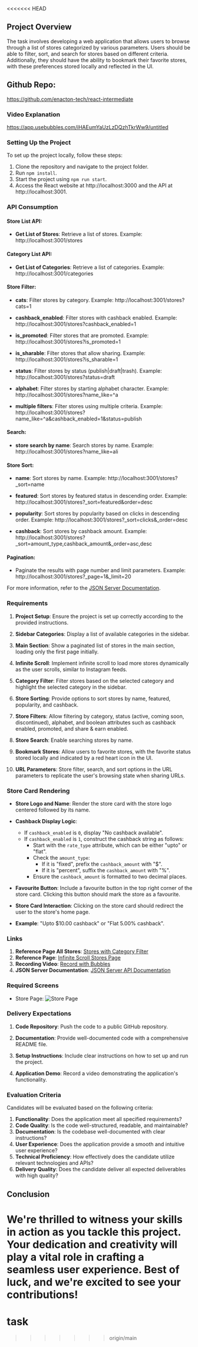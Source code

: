 <<<<<<< HEAD
## Project Overview

The task involves developing a web application that allows users to browse through a list of stores categorized by various parameters. Users should be able to filter, sort, and search for stores based on different criteria. Additionally, they should have the ability to bookmark their favorite stores, with these preferences stored locally and reflected in the UI.

## Github Repo:
https://github.com/enacton-tech/react-intermediate

### Video Explanation
https://app.usebubbles.com/iHAEumYaUzLzDQzhTkrWw9/untitled

### Setting Up the Project

To set up the project locally, follow these steps:

1. Clone the repository and navigate to the project folder.
2. Run `npm install`.
3. Start the project using `npm run start`.
4. Access the React website at http://localhost:3000 and the API at http://localhost:3001.

### API Consumption

#### Store List API:
- **Get List of Stores**: Retrieve a list of stores. 
   Example: http://localhost:3001/stores

#### Category List API:
- **Get List of Categories**: Retrieve a list of categories. 
   Example: http://localhost:3001/categories

#### Store Filter:
- **cats**: Filter stores by category. 
   Example: http://localhost:3001/stores?cats=1

- **cashback_enabled**: Filter stores with cashback enabled. 
   Example: http://localhost:3001/stores?cashback_enabled=1

- **is_promoted**: Filter stores that are promoted. 
   Example: http://localhost:3001/stores?is_promoted=1

- **is_sharable**: Filter stores that allow sharing. 
   Example: http://localhost:3001/stores?is_sharable=1

- **status**: Filter stores by status (publish|draft|trash). 
   Example: http://localhost:3001/stores?status=draft

- **alphabet**: Filter stores by starting alphabet character. 
   Example: http://localhost:3001/stores?name_like=^a

- **multiple filters**: Filter stores using multiple criteria. 
   Example: http://localhost:3001/stores?name_like=^a&cashback_enabled=1&status=publish

#### Search:
- **store search by name**: Search stores by name. 
   Example: http://localhost:3001/stores?name_like=ali

#### Store Sort:
- **name**: Sort stores by name. 
   Example: http://localhost:3001/stores?_sort=name

- **featured**: Sort stores by featured status in descending order. 
   Example: http://localhost:3001/stores?_sort=featured&order=desc

- **popularity**: Sort stores by popularity based on clicks in descending order. 
   Example: http://localhost:3001/stores?_sort=clicks&_order=desc

- **cashback**: Sort stores by cashback amount. 
   Example: http://localhost:3001/stores?_sort=amount_type,cashback_amount&_order=asc,desc

#### Pagination:
- Paginate the results with page number and limit parameters. 
   Example: http://localhost:3001/stores?_page=1&_limit=20

For more information, refer to the [JSON Server Documentation](https://github.com/typicode/json-server/tree/v0?tab=readme-ov-file).

### Requirements

1. **Project Setup**: Ensure the project is set up correctly according to the provided instructions.

2. **Sidebar Categories**: Display a list of available categories in the sidebar.

3. **Main Section**: Show a paginated list of stores in the main section, loading only the first page initially.

4. **Infinite Scroll**: Implement infinite scroll to load more stores dynamically as the user scrolls, similar to Instagram feeds.

5. **Category Filter**: Filter stores based on the selected category and highlight the selected category in the sidebar.

6. **Store Sorting**: Provide options to sort stores by name, featured, popularity, and cashback.

7. **Store Filters**: Allow filtering by category, status (active, coming soon, discontinued), alphabet, and boolean attributes such as cashback enabled, promoted, and share & earn enabled.

8. **Store Search**: Enable searching stores by name.

9. **Bookmark Stores**: Allow users to favorite stores, with the favorite status stored locally and indicated by a red heart icon in the UI.

10. **URL Parameters**: Store filter, search, and sort options in the URL parameters to replicate the user's browsing state when sharing URLs.

### Store Card Rendering

- **Store Logo and Name**: Render the store card with the store logo centered followed by its name.

- **Cashback Display Logic**:
  - If `cashback_enabled` is `0`, display "No cashback available".
  - If `cashback_enabled` is `1`, construct the cashback string as follows:
    - Start with the `rate_type` attribute, which can be either "upto" or "flat".
    - Check the `amount_type`:
      - If it is "fixed", prefix the `cashback_amount` with "$".
      - If it is "percent", suffix the `cashback_amount` with "%".
    - Ensure the `cashback_amount` is formatted to two decimal places.

- **Favourite Button**: Include a favourite button in the top right corner of the store card. Clicking this button should mark the store as a favourite.

- **Store Card Interaction**: Clicking on the store card should redirect the user to the store's home page.
- **Example**: "Upto $10.00 cashback" or "Flat 5.00% cashback".

### Links

1. **Reference Page All Stores**: [Stores with Category Filter](https://laraback.enactweb.com/all-stores)
2. **Reference Page**: [Infinite Scroll Stores Page](https://stg-app.rewardsbunny.com/all-stores)
3. **Recording Video**: [Record with Bubbles](https://app.usebubbles.com/)
4. **JSON Server Documentation**: [JSON Server API Documentation](https://github.com/typicode/json-server/tree/v0?tab=readme-ov-file)

### Required Screens

- Store Page: ![Store Page](https://img.enacton.com/ShareX/2024/03/mdRHpBKvGa.png)

### Delivery Expectations

1. **Code Repository**: Push the code to a public GitHub repository.

2. **Documentation**: Provide well-documented code with a comprehensive README file.

3. **Setup Instructions**: Include clear instructions on how to set up and run the project.

4. **Application Demo**: Record a video demonstrating the application's functionality.

### Evaluation Criteria

Candidates will be evaluated based on the following criteria:

1. **Functionality**: Does the application meet all specified requirements?
2. **Code Quality**: Is the code well-structured, readable, and maintainable?
3. **Documentation**: Is the codebase well-documented with clear instructions?
4. **User Experience**: Does the application provide a smooth and intuitive user experience?
5. **Technical Proficiency**: How effectively does the candidate utilize relevant technologies and APIs?
6. **Delivery Quality**: Does the candidate deliver all expected deliverables with high quality?

## Conclusion

We're thrilled to witness your skills in action as you tackle this project. Your dedication and creativity will play a vital role in crafting a seamless user experience. Best of luck, and we're excited to see your contributions!
=======
# task
>>>>>>> origin/main
